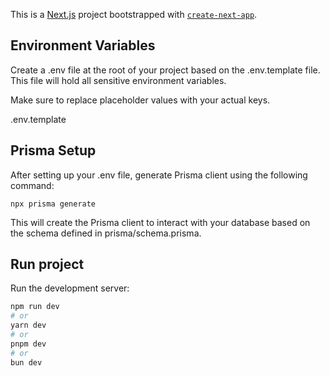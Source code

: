 This is a [Next.js](https://nextjs.org) project bootstrapped with [`create-next-app`](https://nextjs.org/docs/app/api-reference/cli/create-next-app).

## Environment Variables

Create a .env file at the root of your project based on the .env.template file. This file will hold all sensitive environment variables.

Make sure to replace placeholder values with your actual keys.

.env.template


## Prisma Setup

After setting up your .env file, generate Prisma client using the following command:

```npx prisma generate```

This will create the Prisma client to interact with your database based on the schema defined in prisma/schema.prisma.


## Run project

Run the development server:

```bash
npm run dev
# or
yarn dev
# or
pnpm dev
# or
bun dev
```

